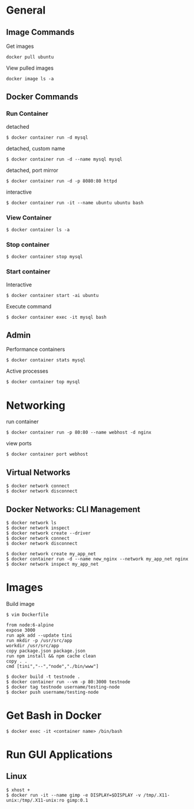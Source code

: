 # General

## Image Commands

Get images

    docker pull ubuntu
    
View pulled images

    docker image ls -a

## Docker Commands

### Run Container

detached

    $ docker container run -d mysql
    
detached, custom name

    $ docker container run -d --name mysql mysql
    
detached, port mirror

    $ docker container run -d -p 8080:80 httpd

interactive

    $ docker container run -it --name ubuntu ubuntu bash
    
### View Container

    $ docker container ls -a
    
### Stop container

    $ docker container stop mysql
    
### Start container

Interactive

    $ docker container start -ai ubuntu
    
Execute command

    $ docker container exec -it mysql bash
    
## Admin

Performance containers

    $ docker container stats mysql
    
Active processes

    $ docker container top mysql
    
# Networking

run container

    $ docker container run -p 80:80 --name webhost -d nginx
    
view ports

    $ docker container port webhost
    
## Virtual Networks

    $ docker network connect
    $ docker network disconnect
    
## Docker Networks: CLI Management

    $ docker network ls
    $ docker network inspect
    $ docker network create --driver
    $ docker network connect
    $ docker network disconnect
    
    $ docker network create my_app_net
    $ docker container run -d --name new_nginx --network my_app_net nginx
    $ docker network inspect my_app_net
    
# Images

Build image

    $ vim Dockerfile
    
    from node:6-alpine
    expose 3000
    run apk add --update tini
    run mkdir -p /usr/src/app
    workdir /usr/src/app
    copy package.json package.json
    run npm install && npm cache clean
    copy . .
    cmd [tini","--","node","./bin/www"]
    
    $ docker build -t testnode .
    $ docker container run --vm -p 80:3000 testnode
    $ docker tag testnode username/testing-node
    $ docker push username/testing-node

# Get Bash in Docker

    $ docker exec -it <container name> /bin/bash

# Run GUI Applications

## Linux

    $ xhost +
    $ docker run -it --name gimp -e DISPLAY=$DISPLAY -v /tmp/.X11-unix:/tmp/.X11-unix:ro gimp:0.1


